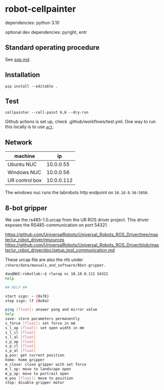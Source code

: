 # robot-cellpainter

dependencies: python 3.10

optional dev dependencies: pyright, entr

## Standard operating procedure

See [sop.md](https://github.com/pharmbio/robot-cellpainter/blob/main/sop.md).

## Installation

```
pip install --editable .
```

## Test

```
cellpainter --cell-paint 6,6 --dry-run
```

Github actions is set up, check .github/workflows/test.yml. One way to run this locally is to use [`act`](https://github.com/nektos/act).

## Network

machine        | ip
---            | ---
Ubuntu NUC     | 10.0.0.55
Windows NUC    | 10.0.0.56
UR control box | 10.0.0.112

The windows nuc runs the labrobots http endpoint on `10.10.0.56:5050`.

## 8-bot gripper

We use the rs485-1.0.urcap from the UR ROS driver project.
This driver exposes the RS485-communication on port 54321.

https://github.com/UniversalRobots/Universal_Robots_ROS_Driver/tree/master/ur_robot_driver/resources
https://github.com/UniversalRobots/Universal_Robots_ROS_Driver/blob/master/ur_robot_driver/doc/setup_tool_communication.md

These urcap file are also the nfs under `/share/data/manuals_and_software/8bot-gripper`.

```sh
dan@NUC-robotlab:~$ rlwrap nc 10.10.0.112 54321
help

## HELP ##

start sign: ~ (0x7E)
stop sign: lf (0x0a)

ping [float]: answer pong and mirror value
help
save: store parameters permanently
s_force [float]: set force in mA
s_l_op [float]: set open width in mm
s_l_cl [float]
s_l_al [float]
s_p_op [float]
s_p_cl [float]
s_p_al [float]
g_pos: get current position
home: home gripper
m_close: close gripper with set force
m_l_op: move to landscape open
m_p_op: move to portrait open
m_pos [float]: move to position
stop: disable gripper motor
```
